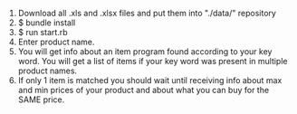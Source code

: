 1) Download all .xls and .xlsx files and put them into "./data/" repository
2) $ bundle install
3) $ run start.rb
4) Enter product name.
5) You will get info about an item program found according to your key word. You will get a list of items if your key word was present in multiple product names.
6) If only 1 item is matched you should wait until receiving info about max and min prices of your product and about what you can buy for the SAME price.
